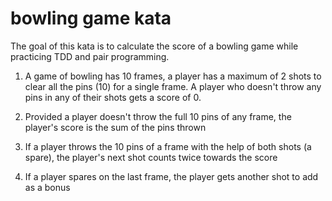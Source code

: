 # bowling game kata

The goal of this kata is to calculate the score of a bowling game while practicing TDD and pair programming.

1. A game of bowling has 10 frames, a player has a maximum of 2 shots to clear all the pins (10) for a single frame. A player who doesn't
throw any pins in any of their shots gets a score of 0.

2. Provided a player doesn't throw the full 10 pins of any frame, the player's score is the sum of the pins thrown

3. If a player throws the 10 pins of a frame with the help of both shots (a spare), the player's next shot counts twice towards the score

4. If a player spares on the last frame, the player gets another shot to add as a bonus
